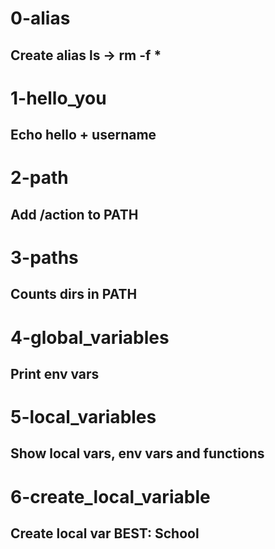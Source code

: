 # 0-alias
## Create alias ls -> rm -f *

# 1-hello_you
## Echo hello + username

# 2-path
## Add /action to PATH

# 3-paths
## Counts dirs in PATH

# 4-global_variables
## Print env vars

# 5-local_variables
## Show local vars, env vars and functions

# 6-create_local_variable
## Create local var BEST: School
